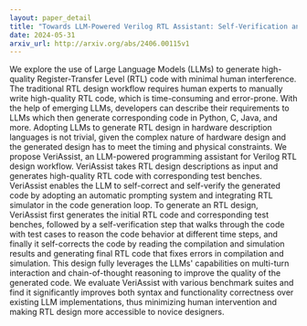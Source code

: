 ```yaml
---
layout: paper_detail
title: "Towards LLM-Powered Verilog RTL Assistant: Self-Verification and Self-Correction"
date: 2024-05-31
arxiv_url: http://arxiv.org/abs/2406.00115v1
---
```


We explore the use of Large Language Models (LLMs) to generate high-quality Register-Transfer Level (RTL) code with minimal human interference. The traditional RTL design workflow requires human experts to manually write high-quality RTL code, which is time-consuming and error-prone. With the help of emerging LLMs, developers can describe their requirements to LLMs which then generate corresponding code in Python, C, Java, and more. Adopting LLMs to generate RTL design in hardware description languages is not trivial, given the complex nature of hardware design and the generated design has to meet the timing and physical constraints.   We propose VeriAssist, an LLM-powered programming assistant for Verilog RTL design workflow. VeriAssist takes RTL design descriptions as input and generates high-quality RTL code with corresponding test benches. VeriAssist enables the LLM to self-correct and self-verify the generated code by adopting an automatic prompting system and integrating RTL simulator in the code generation loop. To generate an RTL design, VeriAssist first generates the initial RTL code and corresponding test benches, followed by a self-verification step that walks through the code with test cases to reason the code behavior at different time steps, and finally it self-corrects the code by reading the compilation and simulation results and generating final RTL code that fixes errors in compilation and simulation. This design fully leverages the LLMs' capabilities on multi-turn interaction and chain-of-thought reasoning to improve the quality of the generated code. We evaluate VeriAssist with various benchmark suites and find it significantly improves both syntax and functionality correctness over existing LLM implementations, thus minimizing human intervention and making RTL design more accessible to novice designers.
